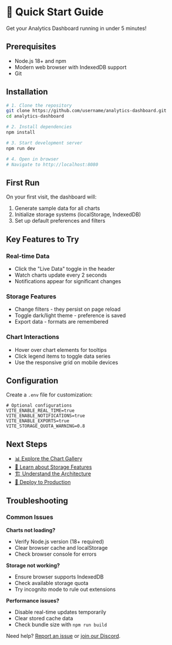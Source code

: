 
# 🚀 Quick Start Guide

Get your Analytics Dashboard running in under 5 minutes!

## Prerequisites

- Node.js 18+ and npm
- Modern web browser with IndexedDB support
- Git

## Installation

```bash
# 1. Clone the repository
git clone https://github.com/username/analytics-dashboard.git
cd analytics-dashboard

# 2. Install dependencies
npm install

# 3. Start development server
npm run dev

# 4. Open in browser
# Navigate to http://localhost:8080
```

## First Run

On your first visit, the dashboard will:
1. Generate sample data for all charts
2. Initialize storage systems (localStorage, IndexedDB)
3. Set up default preferences and filters

## Key Features to Try

### Real-time Data
- Click the "Live Data" toggle in the header
- Watch charts update every 2 seconds
- Notifications appear for significant changes

### Storage Features
- Change filters - they persist on page reload
- Toggle dark/light theme - preference is saved
- Export data - formats are remembered

### Chart Interactions
- Hover over chart elements for tooltips
- Click legend items to toggle data series
- Use the responsive grid on mobile devices

## Configuration

Create a `.env` file for customization:

```env
# Optional configurations
VITE_ENABLE_REAL_TIME=true
VITE_ENABLE_NOTIFICATIONS=true
VITE_ENABLE_EXPORTS=true
VITE_STORAGE_QUOTA_WARNING=0.8
```

## Next Steps

- [📊 Explore the Chart Gallery](./chart-gallery.md)
- [💾 Learn about Storage Features](./storage-features.md)
- [🏗️ Understand the Architecture](../ARCHITECTURE.md)
- [🚀 Deploy to Production](../DEPLOYMENT.md)

## Troubleshooting

### Common Issues

**Charts not loading?**
- Verify Node.js version (18+ required)
- Clear browser cache and localStorage
- Check browser console for errors

**Storage not working?**
- Ensure browser supports IndexedDB
- Check available storage quota
- Try incognito mode to rule out extensions

**Performance issues?**
- Disable real-time updates temporarily
- Clear stored cache data
- Check bundle size with `npm run build`

Need help? [Report an issue](https://github.com/username/analytics-dashboard/issues) or [join our Discord](https://discord.gg/your-discord).
